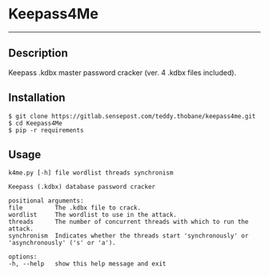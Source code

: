 # Keepass4Me
***

## Description
Keepass .kdbx master password cracker (ver. 4 .kdbx files included).

## Installation
    $ git clone https://gitlab.sensepost.com/teddy.thobane/keepass4me.git
    $ cd Keepass4Me
    $ pip -r requirements

## Usage
    k4me.py [-h] file wordlist threads synchronism

    Keepass (.kdbx) database password cracker

    positional arguments:
    file         The .kdbx file to crack.
    wordlist     The wordlist to use in the attack.
    threads      The number of concurrent threads with which to run the attack.
    synchronism  Indicates whether the threads start 'synchronously' or 'asynchronously' ('s' or 'a').

    options:
    -h, --help   show this help message and exit
